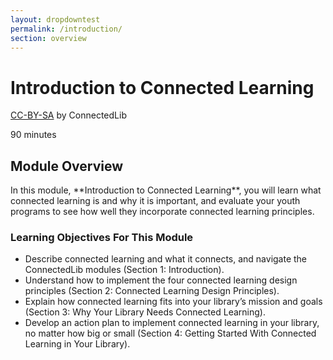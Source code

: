 ```yaml
---
layout: dropdowntest
permalink: /introduction/
section: overview
---
```


# Introduction to Connected Learning

<p class="made-by"><a href="https://creativecommons.org/licenses/by-sa/4.0">CC-BY-SA</a> by ConnectedLib</p>

<p class="time">90 minutes</p>

## Module Overview

<p class="summary">In this module, **Introduction to Connected Learning**, you will learn what connected learning is and why it is important, and evaluate your youth programs to see how well they incorporate connected learning principles.</p>


### Learning Objectives For This Module

<ul class="fancy">
	<li>Describe connected learning and what it connects, and navigate the ConnectedLib modules (Section 1: Introduction).</li>
	<li>Understand how to implement the four connected learning design principles (Section 2: Connected Learning Design Principles).</li>
	<li>Explain how connected learning fits into your library’s mission and goals (Section 3: Why Your Library Needs Connected Learning).</li>
	<li>Develop an action plan to implement connected learning in your library, no matter how big or small (Section 4: Getting Started With Connected Learning in Your Library).</li>
</ul>
